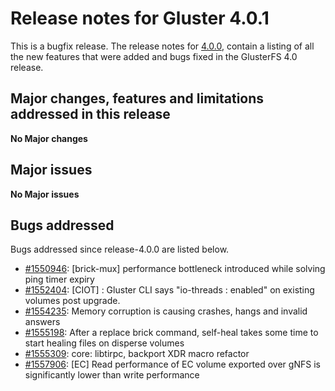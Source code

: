 # Release notes for Gluster 4.0.1

This is a bugfix release. The release notes for [4.0.0](4.0.0.md),
contain a listing of all the new features that were added and
bugs fixed in the GlusterFS 4.0 release.

## Major changes, features and limitations addressed in this release
**No Major changes**

## Major issues
**No Major issues**

## Bugs addressed

Bugs addressed since release-4.0.0 are listed below.

- [#1550946](https://bugzilla.redhat.com/1550946): [brick-mux] performance bottleneck introduced while solving ping timer expiry
- [#1552404](https://bugzilla.redhat.com/1552404): [CIOT] : Gluster CLI says "io-threads : enabled" on existing volumes post upgrade.
- [#1554235](https://bugzilla.redhat.com/1554235): Memory corruption is causing crashes, hangs and invalid answers
- [#1555198](https://bugzilla.redhat.com/1555198): After a replace brick command, self-heal takes some time to start healing files on disperse volumes
- [#1555309](https://bugzilla.redhat.com/1555309): core: libtirpc, backport XDR macro refactor
- [#1557906](https://bugzilla.redhat.com/1557906): [EC] Read performance of EC volume exported over gNFS is significantly lower than write performance
